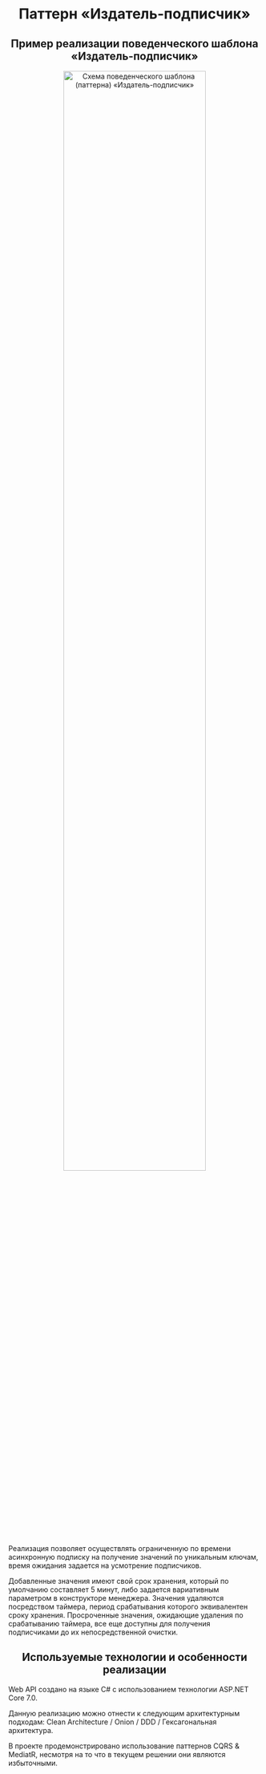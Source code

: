 <h1 align="center">Паттерн «Издатель-подписчик»</h1>
<h2 align="center">Пример реализации поведенческого шаблона «Издатель-подписчик»</h2>

<div align="center">
  <img src="https://github.com/DeveloperSuccess/PublisherSubscriberPattern/assets/42216524/112fcbc0-c095-4145-93b1-ccc2b4001176" width="75%" alt="Схема поведенческого шаблона (паттерна) «Издатель-подписчик»"/>
</div>

<p>Реализация позволяет осуществлять ограниченную по времени асинхронную подписку на получение значений по уникальным ключам, время ожидания задается на усмотрение подписчиков.</p>
<p>Добавленные значения имеют свой срок хранения, который по умолчанию составляет 5 минут, либо задается вариативным параметром в конструкторе менеджера. Значения удаляются посредством таймера, период срабатывания которого эквивалентен сроку хранения. Просроченные значения, ожидающие удаления по срабатыванию таймера, все еще доступны для получения подписчиками до их непосредственной очистки.</p>

<h2 align="center">Используемые технологии и особенности реализации</h2>
<p>Web API создано на языке C# с использованием технологии ASP.NET Core 7.0.</p>
<p>Данную реализацию можно отнести к следующим архитектурным подходам: Clean Architecture / Onion / DDD / Гексагональная архитектура.</p>
<p>В проекте продемонстрировано использование паттернов CQRS & MediatR, несмотря на то что в текущем решении они являются избыточными.</p>

